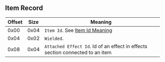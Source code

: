 ## Item Record

 Offset | Size | Meaning
--------|------|--------
0x00 | 0x04 | `Item Id`. See [Item Id Meaning](../ItemIdMeaning.md)
0x04 | 0x02 | `Wielded`.
0x08 | 0x04 | `Attached Effect Id`. Id of an effect in effects section connected to an item

